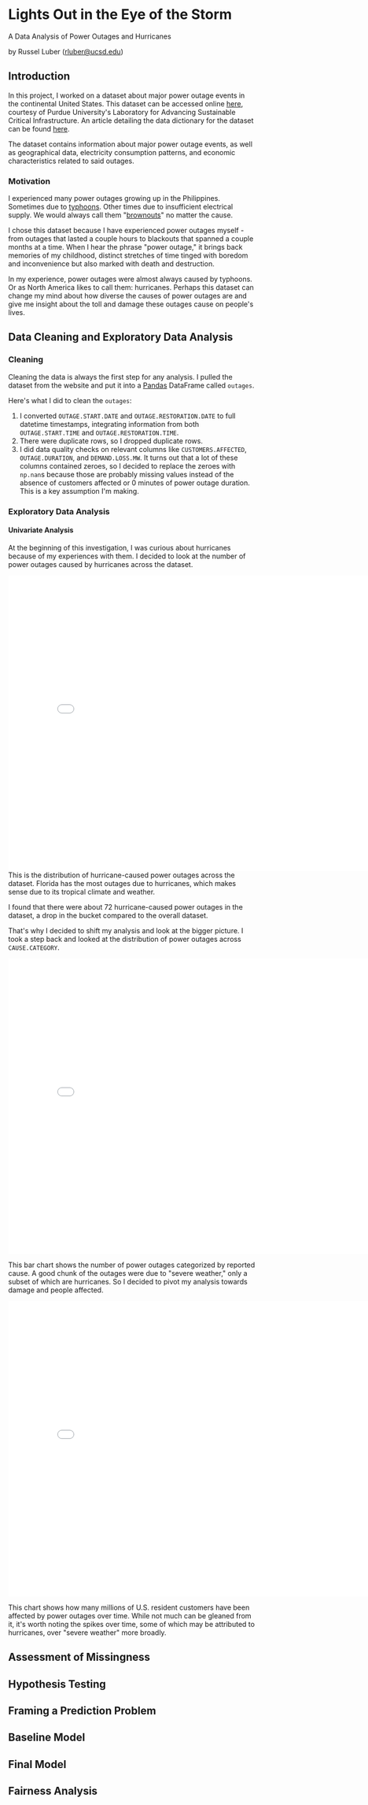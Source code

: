 # Lights Out in the Eye of the Storm
A Data Analysis of Power Outages and Hurricanes

by Russel Luber ([rluber@ucsd.edu](mailto:rluber@ucsd.edu))


## Introduction
In this project, I worked on a dataset about major power outage events in the continental United States. This dataset can be accessed online [here](https://engineering.purdue.edu/LASCI/research-data/outages), courtesy of Purdue University's Laboratory for Advancing Sustainable Critical Infrastructure. An article detailing the data dictionary for the dataset can be found [here](https://www.sciencedirect.com/science/article/pii/S2352340918307182).

The dataset contains information about major power outage events, as well as geographical data, electricity consumption patterns, and economic characteristics related to said outages.


### Motivation
I experienced many power outages growing up in the Philippines. Sometimes due to [typhoons](https://en.wikipedia.org/wiki/Typhoon). Other times due to insufficient electrical supply. We would always call them "[brownouts](https://en.wikipedia.org/wiki/Brownout_(electricity))" no matter the cause. 

I chose this dataset because I have experienced power outages myself - from outages that lasted a couple hours to blackouts that spanned a couple months at a time. When I hear the phrase "power outage," it brings back memories of my childhood, distinct stretches of time tinged with boredom and inconvenience but also marked with death and destruction.

In my experience, power outages were almost always caused by typhoons. Or as North America likes to call them: hurricanes. Perhaps this dataset can change my mind about how diverse the causes of power outages are and give me insight about the toll and damage these outages cause on people's lives.


## Data Cleaning and Exploratory Data Analysis

### Cleaning
Cleaning the data is always the first step for any analysis. I pulled the dataset from the website and put it into a [Pandas](https://pandas.pydata.org/) DataFrame called `outages`.

Here's what I did to clean the `outages`:
1. I converted `OUTAGE.START.DATE` and `OUTAGE.RESTORATION.DATE` to full datetime timestamps, integrating information from both `OUTAGE.START.TIME` and `OUTAGE.RESTORATION.TIME`.
2. There were duplicate rows, so I dropped duplicate rows. 
3. I did data quality checks on relevant columns like `CUSTOMERS.AFFECTED`, `OUTAGE.DURATION`, and `DEMAND.LOSS.MW`. It turns out that a lot of these columns contained zeroes, so I decided to replace the zeroes with `np.nan`s because those are probably missing values instead of the absence of customers affected or 0 minutes of power outage duration. This is a key assumption I'm making. 

### Exploratory Data Analysis
#### Univariate Analysis
At the beginning of this investigation, I was curious about hurricanes because of my experiences with them. I decided to look at the number of power outages caused by hurricanes across the dataset.

<iframe src="assets/univariate_1.html" width="800" height="600" frameborder="0" ></iframe>
This is the distribution of hurricane-caused power outages across the dataset. Florida has the most outages due to hurricanes, which makes sense due to its tropical climate and weather. 

I found that there were about 72 hurricane-caused power outages in the dataset, a drop in the bucket compared to the overall dataset.

That's why I decided to shift my analysis and look at the bigger picture. I took a step back and looked at the distribution of power outages across `CAUSE.CATEGORY`.

<iframe src="assets/univariate_2.html" width="800" height="600" frameborder="0" ></iframe>

This bar chart shows the number of power outages categorized by reported cause. A good chunk of the outages were due to "severe weather," only a subset of which are hurricanes. So I decided to pivot my analysis towards damage and people affected.

<iframe src="assets/univariate_3.html" width="800" height="600" frameborder="0" ></iframe>

This chart shows how many millions of U.S. resident customers have been affected by power outages over time. While not much can be gleaned from it, it's worth noting the spikes over time, some of which may be attributed to hurricanes, over "severe weather" more broadly.

## Assessment of Missingness


## Hypothesis Testing



## Framing a Prediction Problem


## Baseline Model


## Final Model



## Fairness Analysis







